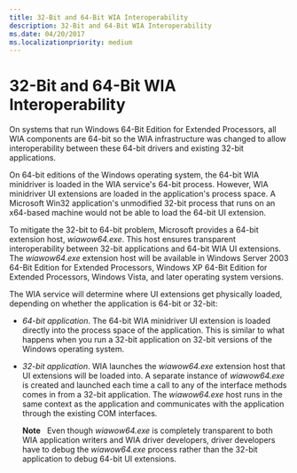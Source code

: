 ```yaml
---
title: 32-Bit and 64-Bit WIA Interoperability
description: 32-Bit and 64-Bit WIA Interoperability
ms.date: 04/20/2017
ms.localizationpriority: medium
---
```


# 32-Bit and 64-Bit WIA Interoperability


On systems that run Windows 64-Bit Edition for Extended Processors, all WIA components are 64-bit so the WIA infrastructure was changed to allow interoperability between these 64-bit drivers and existing 32-bit applications.

On 64-bit editions of the Windows operating system, the 64-bit WIA minidriver is loaded in the WIA service's 64-bit process. However, WIA minidriver UI extensions are loaded in the application's process space. A Microsoft Win32 application's unmodified 32-bit process that runs on an x64-based machine would not be able to load the 64-bit UI extension.

To mitigate the 32-bit to 64-bit problem, Microsoft provides a 64-bit extension host, *wiawow64.exe*. This host ensures transparent interoperability between 32-bit applications and 64-bit WIA UI extensions. The *wiawow64.exe* extension host will be available in Windows Server 2003 64-Bit Edition for Extended Processors, Windows XP 64-Bit Edition for Extended Processors, Windows Vista, and later operating system versions.

The WIA service will determine where UI extensions get physically loaded, depending on whether the application is 64-bit or 32-bit:

-   *64-bit application*. The 64-bit WIA minidriver UI extension is loaded directly into the process space of the application. This is similar to what happens when you run a 32-bit application on 32-bit versions of the Windows operating system.

-   *32-bit application*. WIA launches the *wiawow64.exe* extension host that UI extensions will be loaded into. A separate instance of *wiawow64.exe* is created and launched each time a call to any of the interface methods comes in from a 32-bit application. The *wiawow64.exe* host runs in the same context as the application and communicates with the application through the existing COM interfaces.

    **Note**   Even though *wiawow64.exe* is completely transparent to both WIA application writers and WIA driver developers, driver developers have to debug the *wiawow64.exe* process rather than the 32-bit application to debug 64-bit UI extensions.

     

 

 




